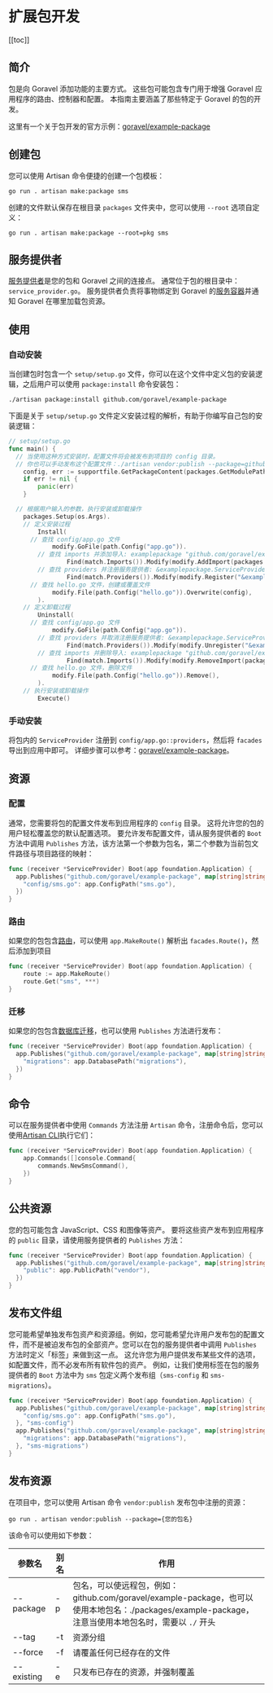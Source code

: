 # 扩展包开发

[[toc]]

## 简介

包是向 Goravel 添加功能的主要方式。 这些包可能包含专门用于增强 Goravel 应用程序的路由、控制器和配置。 本指南主要涵盖了那些特定于 Goravel 的包的开发。

这里有一个关于包开发的官方示例：[goravel/example-package](https://github.com/goravel/example-package)

## 创建包

您可以使用 Artisan 命令便捷的创建一个包模板：

```shell
go run . artisan make:package sms
```

创建的文件默认保存在根目录 `packages` 文件夹中，您可以使用 `--root` 选项自定义：

```shell
go run . artisan make:package --root=pkg sms
```

## 服务提供者

[服务提供者](../architecture-concepts/service-providers.md)是您的包和 Goravel 之间的连接点。 通常位于包的根目录中：`service_provider.go`。 服务提供者负责将事物绑定到 Goravel 的[服务容器](../architecture-concepts/service-container.md)并通知 Goravel 在哪里加载包资源。

## 使用

### 自动安装

当创建包时包含一个 `setup/setup.go` 文件，你可以在这个文件中定义包的安装逻辑，之后用户可以使用 `package:install` 命令安装包：

```shell
./artisan package:install github.com/goravel/example-package
```

下面是关于 `setup/setup.go` 文件定义安装过程的解析，有助于你编写自己包的安装逻辑：

```go
// setup/setup.go
func main() {
  // 当使用这种方式安装时，配置文件将会被发布到项目的 config 目录。
  // 你也可以手动发布这个配置文件：./artisan vendor:publish --package=github.com/goravel/example-package
	config, err := supportfile.GetPackageContent(packages.GetModulePath(), "setup/config/hello.go")
	if err != nil {
		panic(err)
	}

  // 根据用户输入的参数，执行安装或卸载操作
	packages.Setup(os.Args).
    // 定义安装过程
		Install(
      // 查找 config/app.go 文件
			modify.GoFile(path.Config("app.go")).
        // 查找 imports 并添加导入: examplepackage "github.com/goravel/example-package"
				Find(match.Imports()).Modify(modify.AddImport(packages.GetModulePath(), "examplepackage")).
        // 查找 providers 并注册服务提供者: &examplepackage.ServiceProvider{}，注意这里需要先添加导入，然后才能注册服务提供者
				Find(match.Providers()).Modify(modify.Register("&examplepackage.ServiceProvider{}")),
      // 查找 hello.go 文件，创建或覆盖文件
			modify.File(path.Config("hello.go")).Overwrite(config),
		).
    // 定义卸载过程
		Uninstall(
      // 查找 config/app.go 文件
			modify.GoFile(path.Config("app.go")).
        // 查找 providers 并取消注册服务提供者: &examplepackage.ServiceProvider{}
				Find(match.Providers()).Modify(modify.Unregister("&examplepackage.ServiceProvider{}")).
        // 查找 imports 并删除导入: examplepackage "github.com/goravel/example-package"，注意这里需要先取消注册服务提供者，然后才能删除导入
				Find(match.Imports()).Modify(modify.RemoveImport(packages.GetModulePath(), "examplepackage")),
      // 查找 hello.go 文件，删除文件
			modify.File(path.Config("hello.go")).Remove(),
		).
    // 执行安装或卸载操作
		Execute()
```

### 手动安装

将包内的 `ServiceProvider` 注册到 `config/app.go::providers`，然后将 `facades` 导出到应用中即可。 详细步骤可以参考：[goravel/example-package](https://github.com/goravel/example-package)。

## 资源

### 配置

通常，您需要将包的配置文件发布到应用程序的 `config` 目录。 这将允许您的包的用户轻松覆盖您的默认配置选项。 要允许发布配置文件，请从服务提供者的 `Boot` 方法中调用 `Publishes` 方法，该方法第一个参数为包名，第二个参数为当前包文件路径与项目路径的映射：

```go
func (receiver *ServiceProvider) Boot(app foundation.Application) {
  app.Publishes("github.com/goravel/example-package", map[string]string{
    "config/sms.go": app.ConfigPath("sms.go"),
  })
}
```

### 路由

如果您的包包含[路由](../the-basics/routing.md)，可以使用 `app.MakeRoute()` 解析出 `facades.Route()`，然后添加到项目

```go
func (receiver *ServiceProvider) Boot(app foundation.Application) {
	route := app.MakeRoute()
	route.Get("sms", ***)
}
```

### 迁移

如果您的包包含[数据库迁移](../database/migrations.md)，也可以使用 `Publishes` 方法进行发布：

```go
func (receiver *ServiceProvider) Boot(app foundation.Application) {
  app.Publishes("github.com/goravel/example-package", map[string]string{
    "migrations": app.DatabasePath("migrations"),
  })
}
```

## 命令

可以在服务提供者中使用 `Commands` 方法注册 `Artisan` 命令，注册命令后，您可以使用[Artisan CLI](../digging-deeper/artisan-console.md)执行它们：

```go
func (receiver *ServiceProvider) Boot(app foundation.Application) {
	app.Commands([]console.Command{
		commands.NewSmsCommand(),
	})
}
```

## 公共资源

您的包可能包含 JavaScript、CSS 和图像等资产。 要将这些资产发布到应用程序的 `public` 目录，请使用服务提供者的 `Publishes` 方法：

```go
func (receiver *ServiceProvider) Boot(app foundation.Application) {
  app.Publishes("github.com/goravel/example-package", map[string]string{
    "public": app.PublicPath("vendor"),
  })
}
```

## 发布文件组

您可能希望单独发布包资产和资源组。例如，您可能希望允许用户发布包的配置文件，而不是被迫发布包的全部资产。您可以在包的服务提供者中调用 `Publishes` 方法时定义「标签」来做到这一点。 这允许您为用户提供发布某些文件的选项，如配置文件，而不必发布所有软件包的资产。 例如，让我们使用标签在包的服务提供者的 `Boot` 方法中为 `sms` 包定义两个发布组（`sms-config` 和 `sms-migrations`）。

```go
func (receiver *ServiceProvider) Boot(app foundation.Application) {
  app.Publishes("github.com/goravel/example-package", map[string]string{
    "config/sms.go": app.ConfigPath("sms.go"),
  }, "sms-config")
  app.Publishes("github.com/goravel/example-package", map[string]string{
    "migrations": app.DatabasePath("migrations"),
  }, "sms-migrations")
}
```

## 发布资源

在项目中，您可以使用 Artisan 命令 `vendor:publish` 发布包中注册的资源：

```shell
go run . artisan vendor:publish --package={您的包名}
```

该命令可以使用如下参数：

| 参数名        | 别名 | 作用                                                                                                                                          |
| ---------- | -- | ------------------------------------------------------------------------------------------------------------------------------------------- |
| --package  | -p | 包名，可以使远程包，例如：github.com/goravel/example-package，也可以使用本地包名：./packages/example-package，注意当使用本地包名时，需要以 `./` 开头 |
| --tag      | -t | 资源分组                                                                                                                                        |
| --force    | -f | 请覆盖任何已经存在的文件                                                                                                                                |
| --existing | -e | 只发布已存在的资源，并强制覆盖                                                                                                                             |
